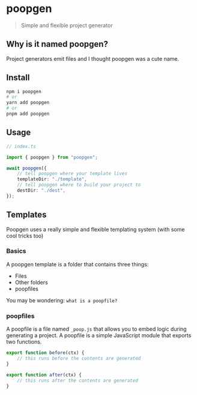 # poopgen

> Simple and flexible project generator

## Why is it named poopgen?

Project generators emit files and I thought poopgen was a cute name.

## Install

```sh
npm i poopgen
# or
yarn add poopgen
# or
pnpm add poopgen
```

## Usage

```typescript
// index.ts

import { poopgen } from "poopgen";

await poopgen({
	// tell poopgen where your template lives
	templateDir: "./template",
	// tell poopgen where to build your project to
	destDir: "./dest",
});
```

## Templates

Poopgen uses a really simple and flexible templating system (with some cool tricks too)

### Basics

A poopgen template is a folder that contains three things:

-   Files
-   Other folders
-   poopfiles

You may be wondering: `what is a poopfile?`

### poopfiles

A poopfile is a file named `_poop.js` that allows you to embed logic during generating a project. A poopfile is a simple JavaScript module that exports two functions.

```javascript
export function before(ctx) {
	// this runs before the contents are generated
}

export function after(ctx) {
	// this runs after the contents are generated
}
```
